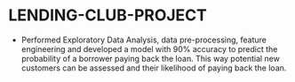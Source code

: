 # LENDING-CLUB-PROJECT

- Performed Exploratory Data Analysis, data pre-processing, feature engineering and developed a model with 90%
  accuracy to predict the probability of a borrower paying back the loan. This way potential new customers can be
  assessed and their likelihood of paying back the loan.
